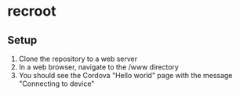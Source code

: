 # recroot

## Setup
1. Clone the repository to a web server
1. In a web browser, navigate to the /www directory
1. You should see the Cordova "Hello world" page with the message "Connecting to device"
